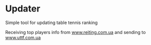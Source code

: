 # Updater
Simple tool for updating table tennis ranking

Receiving top players info from www.reiting.com.ua and sending to www.uttf.com.ua
